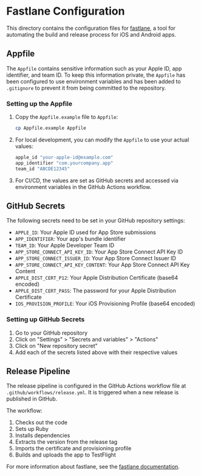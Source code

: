 # Fastlane Configuration

This directory contains the configuration files for [fastlane](https://fastlane.tools/), a tool for automating the build and release process for iOS and Android apps.

## Appfile

The `Appfile` contains sensitive information such as your Apple ID, app identifier, and team ID. To keep this information private, the `Appfile` has been configured to use environment variables and has been added to `.gitignore` to prevent it from being committed to the repository.

### Setting up the Appfile

1. Copy the `Appfile.example` file to `Appfile`:
   ```bash
   cp Appfile.example Appfile
   ```

2. For local development, you can modify the `Appfile` to use your actual values:
   ```ruby
   apple_id "your-apple-id@example.com"
   app_identifier "com.yourcompany.app"
   team_id "ABCDE12345"
   ```

3. For CI/CD, the values are set as GitHub secrets and accessed via environment variables in the GitHub Actions workflow.

## GitHub Secrets

The following secrets need to be set in your GitHub repository settings:

- `APPLE_ID`: Your Apple ID used for App Store submissions
- `APP_IDENTIFIER`: Your app's bundle identifier
- `TEAM_ID`: Your Apple Developer Team ID
- `APP_STORE_CONNECT_API_KEY_ID`: Your App Store Connect API Key ID
- `APP_STORE_CONNECT_ISSUER_ID`: Your App Store Connect Issuer ID
- `APP_STORE_CONNECT_API_KEY_CONTENT`: Your App Store Connect API Key Content
- `APPLE_DIST_CERT_P12`: Your Apple Distribution Certificate (base64 encoded)
- `APPLE_DIST_CERT_PASS`: The password for your Apple Distribution Certificate
- `IOS_PROVISION_PROFILE`: Your iOS Provisioning Profile (base64 encoded)

### Setting up GitHub Secrets

1. Go to your GitHub repository
2. Click on "Settings" > "Secrets and variables" > "Actions"
3. Click on "New repository secret"
4. Add each of the secrets listed above with their respective values

## Release Pipeline

The release pipeline is configured in the GitHub Actions workflow file at `.github/workflows/release.yml`. It is triggered when a new release is published in GitHub.

The workflow:
1. Checks out the code
2. Sets up Ruby
3. Installs dependencies
4. Extracts the version from the release tag
5. Imports the certificate and provisioning profile
6. Builds and uploads the app to TestFlight

For more information about fastlane, see the [fastlane documentation](https://docs.fastlane.tools/).
